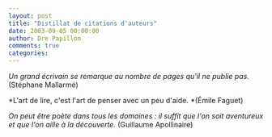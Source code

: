 ```yaml
---
layout: post
title: "Distillat de citations d'auteurs"
date: 2003-09-05 00:00:00
author: Dre Papillon
comments: true
categories: 
---
```



*Un grand écrivain se remarque au nombre de pages qu'il ne publie pas.*  (Stéphane Mallarmé)

*L'art de lire, c'est l'art de penser avec un peu d'aide.  *(Émile Faguet)

*On peut être poète dans tous les domaines : il suffit que l'on soit aventureux et que l'on aille à la découverte.*  (Guillaume Apollinaire)
